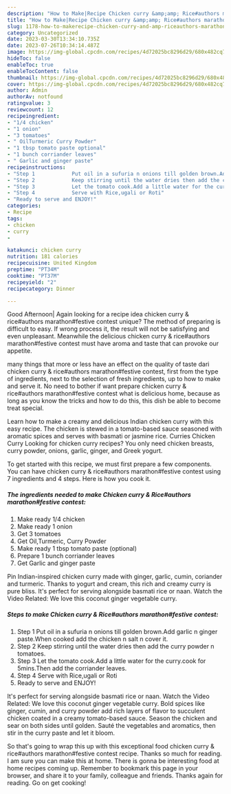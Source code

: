 ```yaml
---
description: "How to Make|Recipe Chicken curry &amp;amp; Rice#authors marathon#festive contest {That is Delicious"
title: "How to Make|Recipe Chicken curry &amp;amp; Rice#authors marathon#festive contest {That is Delicious"
slug: 1178-how-to-makerecipe-chicken-curry-and-amp-riceauthors-marathonfestive-contest-that-is-delicious
category: Uncategorized
date: 2023-03-30T13:34:10.735Z
date: 2023-07-26T10:34:14.487Z
image: https://img-global.cpcdn.com/recipes/4d72025bc8296d29/680x482cq70/chicken-curry-riceauthors-marathonfestive-contest-recipe-main-photo.jpg
hideToc: false
enableToc: true
enableTocContent: false
thumbnail: https://img-global.cpcdn.com/recipes/4d72025bc8296d29/680x482cq70/chicken-curry-riceauthors-marathonfestive-contest-recipe-main-photo.jpg
cover: https://img-global.cpcdn.com/recipes/4d72025bc8296d29/680x482cq70/chicken-curry-riceauthors-marathonfestive-contest-recipe-main-photo.jpg
author: Admin
authorAv: notfound
ratingvalue: 3
reviewcount: 12
recipeingredient:
- "1/4 chicken"
- "1 onion"
- "3 tomatoes"
- " OilTurmeric Curry Powder"
- "1 tbsp tomato paste optional"
- "1 bunch corriander leaves"
- " Garlic and ginger paste"
recipeinstructions:
- "Step 1            Put oil in a sufuria n onions till golden brown.Add garlic n ginger paste.When cooked add the chicken n salt n cover it."
- "Step 2            Keep stirring until the water dries then add the curry powder n tomatoes."
- "Step 3            Let the tomato cook.Add a little water for the curry.cook for 5mins.Then add the corriander leaves."
- "Step 4            Serve with Rice,ugali or Roti"
- "Ready to serve and ENJOY!"
categories:
- Recipe
tags:
- chicken
- curry
- 

katakunci: chicken curry  
nutrition: 181 calories
recipecuisine: United Kingdom
preptime: "PT34M"
cooktime: "PT37M"
recipeyield: "2"
recipecategory: Dinner

---
```



Good Afternoon| Again looking for a recipe idea chicken curry &amp; rice#authors marathon#festive contest unique? The method of preparing is difficult to easy. If wrong process it, the result will not be satisfying and even unpleasant. Meanwhile the delicious chicken curry &amp; rice#authors marathon#festive contest must have aroma and taste that can provoke our appetite.






many things that more or less have an effect on the quality of taste dari chicken curry &amp; rice#authors marathon#festive contest, first from the type of ingredients, next to the selection of fresh ingredients, up to how to make and serve it. No need to bother if want prepare chicken curry &amp; rice#authors marathon#festive contest what is delicious home, because as long as you know the tricks and how to do this, this dish be able to become treat special.


Learn how to make a creamy and delicious Indian chicken curry with this easy recipe. The chicken is stewed in a tomato-based sauce seasoned with aromatic spices and serves with basmati or jasmine rice. Curries Chicken Curry Looking for chicken curry recipes? You only need chicken breasts, curry powder, onions, garlic, ginger, and Greek yogurt.


To get started with this recipe, we must first prepare a few components. You can have chicken curry &amp; rice#authors marathon#festive contest using 7 ingredients and 4 steps. Here is how you cook it.

<!--inarticleads1-->

##### The ingredients needed to make Chicken curry &amp; Rice#authors marathon#festive contest:

1. Make ready 1/4 chicken
1. Make ready 1 onion
1. Get 3 tomatoes
1. Get  Oil,Turmeric, Curry Powder
1. Make ready 1 tbsp tomato paste (optional)
1. Prepare 1 bunch corriander leaves
1. Get  Garlic and ginger paste


Pin Indian-inspired chicken curry made with ginger, garlic, cumin, coriander and turmeric. Thanks to yogurt and cream, this rich and creamy curry is pure bliss. It&#39;s perfect for serving alongside basmati rice or naan. Watch the Video Related: We love this coconut ginger vegetable curry. 

<!--inarticleads2-->

##### Steps to make Chicken curry &amp; Rice#authors marathon#festive contest:

1. Step 1            Put oil in a sufuria n onions till golden brown.Add garlic n ginger paste.When cooked add the chicken n salt n cover it.
1. Step 2            Keep stirring until the water dries then add the curry powder n tomatoes.
1. Step 3            Let the tomato cook.Add a little water for the curry.cook for 5mins.Then add the corriander leaves.
1. Step 4            Serve with Rice,ugali or Roti
1. Ready to serve and ENJOY!

It&#39;s perfect for serving alongside basmati rice or naan. Watch the Video Related: We love this coconut ginger vegetable curry. Bold spices like ginger, cumin, and curry powder add rich layers of flavor to succulent chicken coated in a creamy tomato-based sauce. Season the chicken and sear on both sides until golden. Sauté the vegetables and aromatics, then stir in the curry paste and let it bloom. 

So that's going to wrap this up with this exceptional food chicken curry &amp; rice#authors marathon#festive contest recipe. Thanks so much for reading. I am sure you can make this at home. There is gonna be interesting food at home recipes coming up. Remember to bookmark this page in your browser, and share it to your family, colleague and friends. Thanks again for reading. Go on get cooking!

